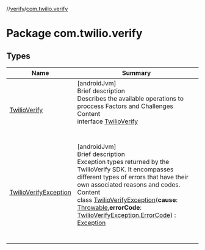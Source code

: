 //[verify](../index.md)/[com.twilio.verify](index.md)



# Package com.twilio.verify  


## Types  
  
|  Name|  Summary| 
|---|---|
| [TwilioVerify](-twilio-verify/index.md)| [androidJvm]  <br>Brief description  <br>Describes the available operations to proccess Factors and Challenges  <br>Content  <br>interface [TwilioVerify](-twilio-verify/index.md)  <br><br><br>
| [TwilioVerifyException](-twilio-verify-exception/index.md)| [androidJvm]  <br>Brief description  <br>Exception types returned by the TwilioVerify SDK. It encompasses different types of errors that have their own associated reasons and codes.  <br>Content  <br>class [TwilioVerifyException](-twilio-verify-exception/index.md)(**cause**: [Throwable](https://kotlinlang.org/api/latest/jvm/stdlib/kotlin/-throwable/index.html),**errorCode**: [TwilioVerifyException.ErrorCode](-twilio-verify-exception/-error-code/index.md)) : [Exception](https://developer.android.com/reference/java/lang/Exception.html)  <br><br><br>

